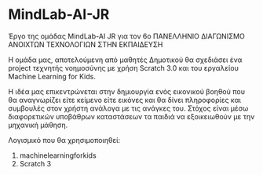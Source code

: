 # MindLab-AI-JR
Έργο της ομάδας MindLab-AI JR για τον 6ο ΠΑΝΕΛΛΗΝΙΟ ΔΙΑΓΩΝΙΣΜΟ ΑΝΟΙΧΤΩΝ ΤΕΧΝΟΛΟΓΙΩΝ ΣΤΗΝ ΕΚΠΑΙΔΕΥΣΗ

Η ομάδα μας, αποτελούμενη από μαθητές Δημοτικού θα σχεδιάσει ένα  project τεχνητής νοημοσύνης με χρήση Scratch 3.0 και του εργαλείου Machine Learning for Kids.

Η ιδέα μας επικεντρώνεται στην δημιουργία ενός εικονικού βοηθού που θα αναγνωρίζει είτε κείμενο είτε εικόνες και θα δίνει πληροφορίες και συμβουλές στον χρήστη ανάλογα με τις ανάγκες του. Στόχος είναι μέσω διαφορετικών υποβάθρων καταστάσεων τα παιδιά να εξοικειωθούν με την μηχανική μάθηση.

Λογισμικό που θα χρησιμοποιηθεί:
1.	machinelearningforkids
2.	Scratch 3
